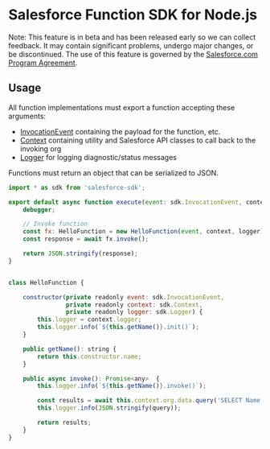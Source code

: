 # Salesforce Function SDK for Node.js

Note: This feature is in beta and has been released early so we can collect feedback. It may contain significant problems, undergo major changes, or be discontinued. The use of this feature is governed by the [Salesforce.com Program Agreement](https://trailblazer.me/terms?lan=en).

## Usage

All function implementations must export a function accepting these arguments:

* [InvocationEvent](docs/classes/invocationevent.md) containing the payload for the function, etc.
* [Context](docs/classes/context.md) containing utility and Salesforce API classes to call back to the invoking org
* [Logger](https://forcedotcom.github.io/sfdx-core/classes/logger.html) for logging diagnostic/status messages

Functions must return an object that can be serialized to JSON.

```javascript
import * as sdk from 'salesforce-sdk';

export default async function execute(event: sdk.InvocationEvent, context: sdk.Context, logger: sdk.Logger): Promise<any> {
    debugger;

    // Invoke function
    const fx: HelloFunction = new HelloFunction(event, context, logger);
    const response = await fx.invoke();

    return JSON.stringify(response);
}


class HelloFunction {

    constructor(private readonly event: sdk.InvocationEvent,
                private readonly context: sdk.Context,
                private readonly logger: sdk.Logger) {
        this.logger = context.logger;
        this.logger.info(`${this.getName()}.init()`);
    }

    public getName(): string {
        return this.constructor.name;
    }

    public async invoke(): Promise<any>  {
        this.logger.info(`${this.getName()}.invoke()`);

        const results = await this.context.org.data.query('SELECT Name FROM Account');
        this.logger.info(JSON.stringify(query));

        return results;
    }
}
```